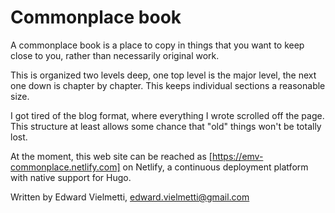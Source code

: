 # Commonplace book

A commonplace book is a place to copy in things
that you want to keep close to you, rather than
necessarily original work.

This is organized
two levels deep, one top level is the
major level, the next one down is chapter
by chapter. This keeps individual sections
a reasonable size.

I got tired of the blog format, where
everything I wrote scrolled off the page.
This structure at least allows some
chance that "old" things won't be totally lost.

At the moment, this web site can be reached
as [https://emv-commonplace.netlify.com] on Netlify,
a continuous deployment platform with native support
for Hugo.

Written by Edward Vielmetti,
edward.vielmetti@gmail.com

[https://emv-commonplace.netlify.com]:https://emv-commonplace.netlify.com

